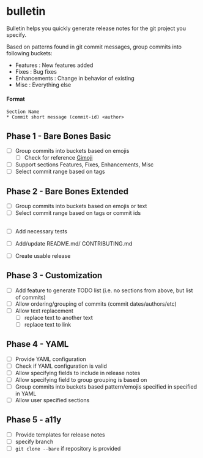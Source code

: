 # bulletin
Bulletin helps you quickly generate release notes for the git project you specify.

Based on patterns found in git commit messages, group commits into following buckets:
* Features : New features added
* Fixes : Bug fixes
* Enhancements : Change in behavior of existing
* Misc : Everything else

#### Format
```
Section Name
* Commit short message (commit-id) <author>
```

## Phase 1 - Bare Bones Basic
* [ ] Group commits into buckets based on emojis
  * [ ] Check for reference [Gimoji](https://gist.github.com/parmentf/035de27d6ed1dce0b36a)
* [ ] Support sections Features, Fixes, Enhancements, Misc
* [ ] Select commit range based on tags

## Phase 2 - Bare Bones Extended
* [ ] Group commits into buckets based on emojis or text
* [ ] Select commit range based on tags or commit ids

##
* [ ] Add necessary tests
* [ ] Add/update README.md/ CONTRIBUTING.md
* [ ] Create usable release


## Phase 3 - Customization
* [ ] Add feature to generate TODO list (i.e. no sections from above, but list of commits)
* [ ] Allow ordering/grouping of commits (commit dates/authors/etc)
* [ ] Allow text replacement
  * [ ] replace text to another text
  * [ ] replace text to link

## Phase 4 - YAML
* [ ] Provide YAML configuration
* [ ] Check if YAML configuration is valid
* [ ] Allow specifying fields to include in release notes
* [ ] Allow specifying field to group grouping is based on 
* [ ] Group commits into buckets based pattern/emojis specified in specified in YAML
* [ ] Allow user specified sections

## Phase 5 - a11y
* [ ] Provide templates for release notes
* [ ] specify branch
* [ ] `git clone --bare` if repository is provided
